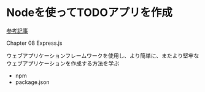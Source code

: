 # Nodeを使ってTODOアプリを作成
[参考記事](https://zenn.dev/wkb/books/node-tutorial/viewer/2)

Chapter 08
Express.js

ウェブアプリケーションフレームワークを使用し、より簡単に、またより堅牢なウェブアプリケーションを作成する方法を学ぶ

- npm
- package.json